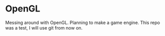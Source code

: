 # OpenGL
Messing around with OpenGL. Planning to make a game engine. This repo was a test, I will use git from now on.
